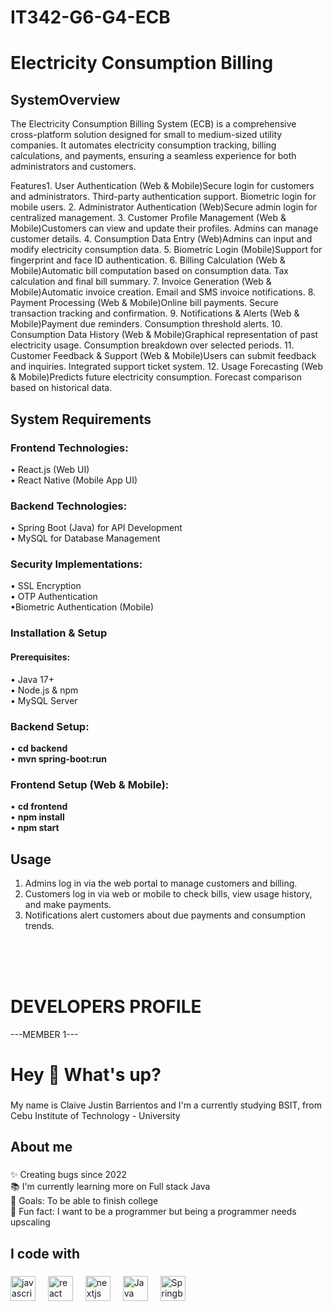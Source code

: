 # IT342-G6-G4-ECB


<h1>Electricity Consumption Billing</h1> 



<h2>SystemOverview</h2>

The Electricity Consumption Billing System (ECB) is a comprehensive cross-platform solution designed for small to medium-sized utility companies. It automates electricity consumption tracking, billing calculations, and payments, ensuring a seamless experience for both administrators and customers.

Features1. User Authentication (Web & Mobile)Secure login for customers and administrators.
Third-party authentication support.
Biometric login for mobile users.
2. Administrator Authentication (Web)Secure admin login for centralized management.
3. Customer Profile Management (Web & Mobile)Customers can view and update their profiles.
Admins can manage customer details.
4. Consumption Data Entry (Web)Admins can input and modify electricity consumption data.
5. Biometric Login (Mobile)Support for fingerprint and face ID authentication.
6. Billing Calculation (Web & Mobile)Automatic bill computation based on consumption data.
Tax calculation and final bill summary.
7. Invoice Generation (Web & Mobile)Automatic invoice creation.
Email and SMS invoice notifications.
8. Payment Processing (Web & Mobile)Online bill payments.
Secure transaction tracking and confirmation.
9. Notifications & Alerts (Web & Mobile)Payment due reminders.
Consumption threshold alerts.
10. Consumption Data History (Web & Mobile)Graphical representation of past electricity usage.
Consumption breakdown over selected periods.
11. Customer Feedback & Support (Web & Mobile)Users can submit feedback and inquiries.
Integrated support ticket system.
12. Usage Forecasting (Web & Mobile)Predicts future electricity consumption.
Forecast comparison based on historical data.

<h2>System Requirements</h2>

<h3>Frontend Technologies:</h3>
• React.js (Web UI)<br>
• React Native (Mobile App UI)<br>

<h3>Backend Technologies:</h3>
• Spring Boot (Java) for API Development<br>
• MySQL for Database Management<br>

<h3>Security Implementations:</h3>
• SSL Encryption<br>
• OTP Authentication<br>
•Biometric Authentication (Mobile)<br>

<h3>Installation & Setup</h3>
<h4>Prerequisites:</h4>
• Java 17+<br>
• Node.js & npm<br>
• MySQL Server<br>

<h3>Backend Setup: </h3>
• <b>cd backend </b><br>
• <b>mvn spring-boot:run</b><br>

<h3>Frontend Setup (Web & Mobile):</h3>
• <b>cd frontend</b><br>
• <b>npm install</b><br>
• <b>npm start</b><br>

<h2>Usage</h2>

1. Admins log in via the web portal to manage customers and billing.
2. Customers log in via web or mobile to check bills, view usage history, and make payments.
3. Notifications alert customers about due payments and consumption trends.

<br>
<br>
<br>

<h1>DEVELOPERS PROFILE</h1>

---MEMBER 1---
<h1 align="left">Hey 👋 What's up?</h1>

###

<p align="left">My name is Claive Justin Barrientos and I'm a currently studying BSIT, from Cebu Institute of Technology - University</p>

###

<h2 align="left">About me</h2>

###

<p align="left">✨ Creating bugs since 2022<br>📚 I'm currently learning more on Full stack Java<br>🎯 Goals: To be able to finish college<br>🎲 Fun fact: I want to be a programmer but being a programmer needs upscaling</p>

###

<h2 align="left">I code with</h2>

###

<div align="left">
  <img src="https://cdn.jsdelivr.net/gh/devicons/devicon/icons/javascript/javascript-original.svg" height="40" alt="javascript logo"  />
  <img width="12" />
  <img src="https://cdn.jsdelivr.net/gh/devicons/devicon/icons/react/react-original.svg" height="40" alt="react logo"  />
  <img width="12" />
  <img src="https://cdn.jsdelivr.net/gh/devicons/devicon/icons/nextjs/nextjs-original.svg" height="40" alt="nextjs logo"  />
  <img width="12" />
  <img src="https://brandslogos.com/wp-content/uploads/thumbs/java-logo-vector-1.svg" height="40" alt="Java logo"  />
  <img width="12" />
  <img src="https://img.icons8.com/?size=512&id=90519&format=png" height="40" alt="Springboot"  />
  <img width="12" />
</div>

###


